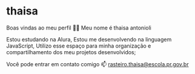 # thaisa
Boas vindas ao meu perfil 💙💙
Meu nome é thaisa antonioli

Estou estudando na Alura,
Estou me desenvolvendo na linguagem JavaScript,
Utilizo esse espaço para minha organização e compartilhamento dos meu projetos desenvolvidos;

Você pode entrar em contato comigo 📫
rasteiro.thaisa@escola.pr.gov.br


